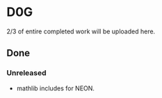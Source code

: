 ﻿# D0G
2/3 of entire completed work will be uploaded here.
## Done
### Unreleased
* mathlib includes for NEON.